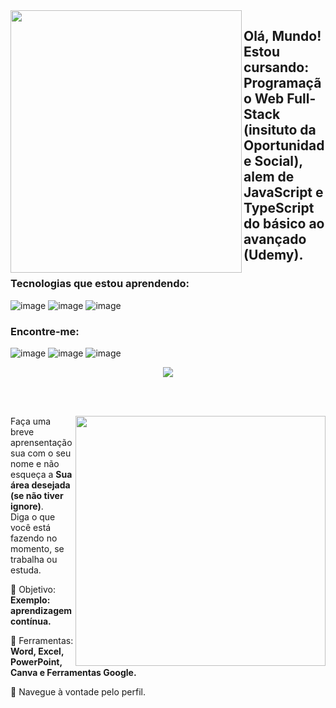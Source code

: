 <img align="left" src="https://github.com/Gabryel-Kolzenti/Gabryel-Kolzenti/assets/140856204/77e8c8c3-46fb-46fa-94d7-ad13b34ce4e3" width="370px" height="420px" img/>


## Olá, Mundo! Estou cursando: Programação Web Full-Stack (insituto da Oportunidade Social), alem de JavaScript e TypeScript do básico ao avançado (Udemy).

### Tecnologias que estou aprendendo:

![image](https://github.com/Gabryel-Kolzenti/Gabryel-Kolzenti/assets/140856204/b35c1a2f-de76-4fee-b550-bd33d50b5367)
![image](https://github.com/Gabryel-Kolzenti/Gabryel-Kolzenti/assets/140856204/5e4c32d1-ac2e-4c77-81da-324101312633)
![image](https://github.com/Gabryel-Kolzenti/Gabryel-Kolzenti/assets/140856204/9c9531e9-257d-4ab4-94f0-915c64f13967)

### Encontre-me: 
![image](https://github.com/Gabryel-Kolzenti/Gabryel-Kolzenti/assets/140856204/8e1e57e7-ee28-4703-8a75-268820c9b460)
![image](https://github.com/Gabryel-Kolzenti/Gabryel-Kolzenti/assets/140856204/af9df8d0-480e-4500-a998-d7688e9e2110)
![image](https://github.com/Gabryel-Kolzenti/Gabryel-Kolzenti/assets/140856204/5504b35a-1b39-4bf5-b9d8-3ae75f82d359)

<div align="center"> 

  
 <a href="https://github.com/MarquinCss/github-readme-stats"><img align="center" src="https://github-readme-stats.vercel.app/api/top-langs/?username=Gabryel-Kolzenti&layout=compact&theme=dark&hide_border=true" /></a> 





</img>

</div>

<br> <br>

<img src="https://raw.githubusercontent.com/MicaelliMedeiros/micaellimedeiros/master/image/computer-illustration.png" min-width="400px" max-width="400px" width="400px" align="right">

<p align="left"> 
  Faça uma breve aprensentação sua com o seu nome e não esqueça a <strong>Sua área desejada (se não tiver ignore)</strong>. <br>
  Diga o que você está fazendo no momento, se trabalha ou estuda.
</p>

<p align="left">
 
  🦄 Objetivo: **Exemplo: aprendizagem contínua.**
</p>

<p align="left">
</p>

  💼 Ferramentas:  **Word, Excel, PowerPoint, Canva e Ferramentas Google.**


<p align="left">
  💌 Navegue à vontade pelo perfil.
</p>












</img>
